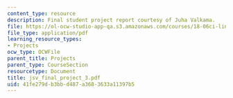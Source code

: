 ```yaml
---
content_type: resource
description: Final student project report courtesy of Juha Valkama.
file: https://ol-ocw-studio-app-qa.s3.amazonaws.com/courses/18-06ci-linear-algebra-communications-intensive-spring-2004/41fe279db3bbd487a3683633a11397b5_jsv_final_project_3.pdf
file_type: application/pdf
learning_resource_types:
- Projects
ocw_type: OCWFile
parent_title: Projects
parent_type: CourseSection
resourcetype: Document
title: jsv_final_project_3.pdf
uid: 41fe279d-b3bb-d487-a368-3633a11397b5
---
```

